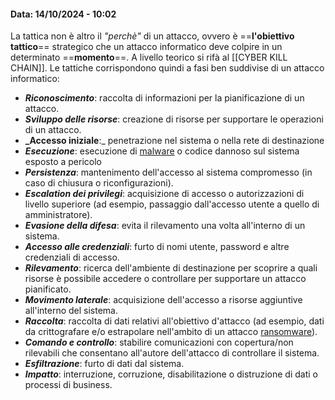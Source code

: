 #### Data: 14/10/2024 - 10:02

La tattica non è altro il _"perchè"_ di un attacco, ovvero è ==**l'obiettivo tattico**== strategico che un attacco informatico deve colpire in un determinato ==**momento**==. A livello teorico si rifà al [[CYBER KILL CHAIN]]. Le tattiche corrispondono quindi a fasi ben suddivise di un attacco informatico:

- **_Riconoscimento_**: raccolta di informazioni per la pianificazione di un attacco.  
- **_Sviluppo delle risorse_**: creazione di risorse per supportare le operazioni di un attacco.  
- **_Accesso iniziale**:_ penetrazione nel sistema o nella rete di destinazione  
- **_Esecuzione_**: esecuzione di [malware](https://www.ibm.com/it-it/topics/malware) o codice dannoso sul sistema esposto a pericolo      
- **_Persistenza_**: mantenimento dell'accesso al sistema compromesso (in caso di chiusura o riconfigurazioni).  
- **_Escalation dei privilegi_**: acquisizione di accesso o autorizzazioni di livello superiore (ad esempio, passaggio dall'accesso utente a quello di amministratore).
- **_Evasione della difesa_**: evita il rilevamento una volta all'interno di un sistema.
- **_Accesso alle credenziali_**: furto di nomi utente, password e altre credenziali di accesso.  
- **_Rilevamento_**: ricerca dell'ambiente di destinazione per scoprire a quali risorse è possibile accedere o controllare per supportare un attacco pianificato.  
- **_Movimento laterale_**: acquisizione dell'accesso a risorse aggiuntive all'interno del sistema.  
- **_Raccolta_**: raccolta di dati relativi all'obiettivo d'attacco (ad esempio, dati da crittografare e/o estrapolare nell'ambito di un attacco [ransomware](https://www.ibm.com/it-it/topics/ransomware)).  
- **_Comando e controllo_**: stabilire comunicazioni con copertura/non rilevabili che consentano all'autore dell'attacco di controllare il sistema.  
- **_Esfiltrazione_**: furto di dati dal sistema.
- **_Impatto_**: interruzione, corruzione, disabilitazione o distruzione di dati o processi di business.